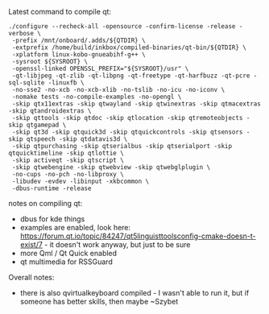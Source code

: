 Latest command to compile qt:
```
./configure --recheck-all -opensource -confirm-license -release -verbose \
 -prefix /mnt/onboard/.adds/${QTDIR} \
 -extprefix /home/build/inkbox/compiled-binaries/qt-bin/${QTDIR} \
 -xplatform linux-kobo-gnueabihf-g++ \
 -sysroot ${SYSROOT} \
 -openssl-linked OPENSSL_PREFIX="${SYSROOT}/usr" \
 -qt-libjpeg -qt-zlib -qt-libpng -qt-freetype -qt-harfbuzz -qt-pcre -sql-sqlite -linuxfb \
 -no-sse2 -no-xcb -no-xcb-xlib -no-tslib -no-icu -no-iconv \
 -nomake tests -no-compile-examples -no-opengl \
 -skip qtx11extras -skip qtwayland -skip qtwinextras -skip qtmacextras -skip qtandroidextras \
 -skip qttools -skip qtdoc -skip qtlocation -skip qtremoteobjects -skip qtgamepad \
 -skip qt3d -skip qtquick3d -skip qtquickcontrols -skip qtsensors -skip qtspeech -skip qtdatavis3d \
 -skip qtpurchasing -skip qtserialbus -skip qtserialport -skip qtquicktimeline -skip qtlottie \
 -skip activeqt -skip qtscript \
 -skip qtwebengine -skip qtwebview -skip qtwebglplugin \
 -no-cups -no-pch -no-libproxy \
 -libudev -evdev -libinput -xkbcommon \
 -dbus-runtime -release
```
notes on compiling qt:
- dbus for kde things
- examples are enabled, look here: https://forum.qt.io/topic/84247/qt5linguisttoolsconfig-cmake-doesn-t-exist/7 - it doesn't work anyway, but just to be sure
- more Qml / Qt Quick enabled
- qt multimedia for RSSGuard

 Overall notes:
- there is also qvirtualkeyboard compiled - I wasn't able to run it, but if someone has better skills, then maybe ~Szybet
